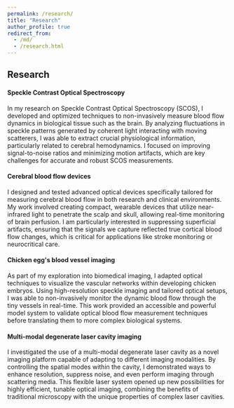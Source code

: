 ```yaml
---
permalink: /research/
title: "Research"
author_profile: true
redirect_from: 
  - /md/
  - /research.html
---
```


## Research 
#### Speckle Contrast Optical Spectroscopy
In my research on Speckle Contrast Optical Spectroscopy (SCOS), I developed and optimized techniques to non-invasively measure blood flow dynamics in biological tissue such as the brain. By analyzing fluctuations in speckle patterns generated by coherent light interacting with moving scatterers, I was able to extract crucial physiological information, particularly related to cerebral hemodynamics. I focused on improving signal-to-noise ratios and minimizing motion artifacts, which are key challenges for accurate and robust SCOS measurements.

#### Cerebral blood flow devices 
I designed and tested advanced optical devices specifically tailored for measuring cerebral blood flow in both research and clinical environments. My work involved creating compact, wearable devices that utilize near-infrared light to penetrate the scalp and skull, allowing real-time monitoring of brain perfusion. I am particularly interested in suppressing superficial artifacts, ensuring that the signals we capture reflected true cortical blood flow changes, which is critical for applications like stroke monitoring or neurocritical care.

#### Chicken egg's blood vessel imaging 
As part of my exploration into biomedical imaging, I adapted optical techniques to visualize the vascular networks within developing chicken embryos. Using high-resolution speckle imaging and tailored optical setups, I was able to non-invasively monitor the dynamic blood flow through the tiny vessels in real-time. This work provided an accessible and powerful model system to validate optical blood flow measurement techniques before translating them to more complex biological systems.


#### Multi-modal degenerate laser cavity imaging   
I investigated the use of a multi-modal degenerate laser cavity as a novel imaging platform capable of adapting to different imaging  modalities. By controlling the spatial modes within the cavity, I demonstrated ways to enhance resolution, suppress noise, and even perform imaging through scattering media. This flexible laser system opened up new possibilities for highly efficient, tunable optical imaging, combining the benefits of traditional microscopy with the unique properties of complex laser cavities.
